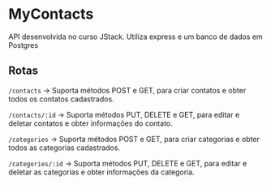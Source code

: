 # MyContacts

API desenvolvida no curso JStack.
Utiliza express e um banco de dados em Postgres

## Rotas
`/contacts` -> Suporta métodos POST e GET, para criar contatos e obter todos os contatos cadastrados.

`/contacts/:id` -> Suporta métodos PUT, DELETE e GET, para editar e deletar contatos e obter informações do contato.

`/categories` -> Suporta métodos POST e GET, para criar categorias e obter todos as categorias cadastrados.

`/categories/:id` -> Suporta métodos PUT, DELETE e GET, para editar e deletar as categorias e obter informações da categoria.
